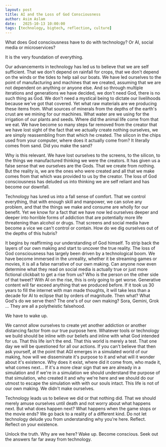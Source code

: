 ```yaml
---
layout: post
title: AI and the Loss of God Consciousness
author: Asim Aslam
date:   2025-10-13 10:00:00
tags: [technology, bigtech, reflection, culture]
---
```


What does God consciousness have to do with technology? Or AI, social media or microservices?

It is the very foundation of everything. 

Our advancements in technology has led us to believe that we are self sufficient. That we don't depend on rainfall for crops, that 
we don't depend on the winds or the tides to help sail our boats. We have led ourselves to the point of manufacturing and machines 
that we created, assuming that we are not dependent on anything or anyone else. And so through multiple iterations and generations 
we have decided, we don't need God, there is no such thing as God. We don't need a mystical being to dictate our livelihoods because 
we've got that covered. Yet what raw materials are we producing these items from. What sources of minerals from the depths of the earth's 
crust are we mining for our machines. What water are we using for the irrigation of our plants and seeds. Where did the animal life 
come from that we eat. We have become so many steps far removed from the creator that we have lost sight of the fact that we actually 
create nothing ourselves, we are simply reassembling from that which he created. The silicon in the chips used from your computer, 
where does it actually come from? It literally comes from sand. Did you make the sand? 

Why is this relevant. We have lost ourselves to the screens, to the silicon, to the things we manufactured thinking we were the 
creators. It has given us a false sense that we ourselves are the Gods. That we create from nothing. But the reality is, we are the 
ones who were created and all that we make comes from that which was provided to us by the creator. The loss of God consciousness 
has deluded us into thinking we are self reliant and has become our downfall. 

Technology has lured us into a fall sense of comfort. That we control everything, that with enough skill and manpower, we can solve any 
problem, and that the things we make and consume are wholly for our benefit. Yet we know for a fact that we have now led ourselves 
deeper and deeper into horrible forms of addiction that are potentially more life threatening than alcohol or drugs. That screens 
and social media have become a vice we can't control or contain. How do we dig ourselves out of the depths of this hubris?

It begins by reaffirming our understanding of God himself. To strip back the layers of our own making and start to uncover the true 
reality. The loss of God consciousness has largely been driven by a technological boom. We have become immersed in the unreality, 
whether it be streaming games or movies, it is all a false narrative of our own making. Can anyone now even determine what they read 
on social media is actually true or just more fictional clickbait to get a rise from us? Who is the person on the other side of that 
tweet? With AI on the rise, this is only going to get worse. Generative content will far exceed anything that we produced before. 
If it took us 30 years to fill the internet with man made thoughts, it will take less than a decade for AI to eclipse that by 
orders of magnitude. Then what? What God's do we serve then? The one's of our own making? Sora, Gemini, Grok ... They are 
all a polytheistic falsehood.

We have to wake up.

We cannot allow ourselves to create yet another addiction or another distancing factor from our true purpose here. Whatever tools 
or technology we build should be inline with our beliefs and inline with what God intended for us. That this life isn't the end. 
That this world is merely a test. That one day we will be questioned for all our actions. If you can't believe that then ask 
yourself, at the point that AGI emerges in a simulated world of our making, how will we disseminate it's purpose to it and 
what will it wonder about it's existence. Why does it exist, where did it come from, who made it, what comes next... If
it's a more clear sign that we are already in a simulation and if we're in a simulation we should understand the purpose 
of that simulation, who created it and why we're here and we should do our utmost to escape the simulation with with 
our souls intact. This life is not of our own making. We didn't make ourselves. 

Technology leads us to believe we did or that nothing did. That we should merely amuse ourselves until death and not worry 
about what happens next. But what does happen next? What happens when the game stops or the movie ends? We go back to a 
reality of a different kind. Do not let technology delude you from understanding why you're here. Reflect. Reflect 
on your existence.

Unlock the truth. Why are we here? Wake up. Become conscious. Seek out the answers far far away from technology.

